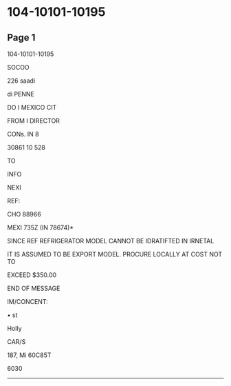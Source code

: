# 104-10101-10195

## Page 1

104-10101-10195

SOCOO

226 saadi

di PENNE

DO I MEXICO CIT

FROM I DIRECTOR

CONs. IN 8

30861 10 528

TO

INFO

NEXI

REF:

CHO 88966

MEXI 735Z (IN 78674)*

SINCE REF REFRIGERATOR MODEL CANNOT BE IDRATIFTED IN IRNETAL

IT IS ASSUMED TO BE EXPORT MODEL. PROCURE LOCALLY AT COST NOT TO

EXCEED $350.00

END OF MESSAGE

IM/CONCENT:

• st

Holly

CAR/S

187, Mi 60C85T

6030

---


